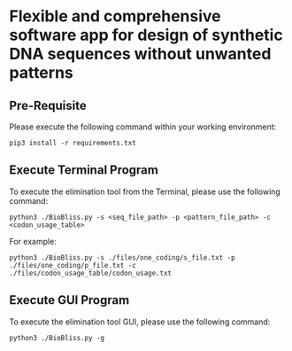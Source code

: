 # Flexible and comprehensive software app for design of synthetic DNA sequences without unwanted patterns

## Pre-Requisite

Please execute the following command within your working environment:

```
pip3 install -r requirements.txt
```

## Execute Terminal Program

To execute the elimination tool from the Terminal, please use the following command:

```
python3 ./BioBliss.py -s <seq_file_path> -p <pattern_file_path> -c <codon_usage_table>
```

For example:

```
python3 ./BioBliss.py -s ./files/one_coding/s_file.txt -p ./files/one_coding/p_file.txt -c ./files/codon_usage_table/codon_usage.txt
```

## Execute GUI Program

To execute the elimination tool GUI, please use the following command:

```
python3 ./BioBliss.py -g
```
